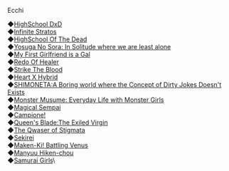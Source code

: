 Ecchi

◆[HighSchool DxD](https://anilist.co/anime/11617)\
◆[Infinite Stratos](https://anilist.co/anime/9041)\
◆[HighSchool Of The Dead](https://anilist.co/anime/8074)\
◆[Yosuga No Sora: In Solitude where we are least alone](https://anilist.co/anime/8861)\
◆[My First Girlfriend is a Gal](https://anilist.co/anime/97863)\
◆[Redo Of Healer](https://anilist.co/anime/113425)\
◆[Strike The Blood](https://anilist.co/anime/18277)\
◆[Heart X Hybrid](https://anilist.co/anime/21378)\
◆[SHIMONETA:A Boring world where the Concept of Dirty Jokes Doesn't Exists](https://anilist.co/anime/20910)\
◆[Monster Musume: Everyday Life with Monster Girls](https://anilist.co/anime/21093)\
◆[Magical Sempai](https://anilist.co/anime/105074)\
◆[Campione!](https://anilist.co/anime/12293)\
◆[Queen's Blade:The Exiled Virgin](https://anilist.co/anime/4719)\
◆[The Qwaser of Stigmata](https://anilist.co/anime/6500)\
◆[Sekirei](https://anilist.co/anime/4063)\
◆[Maken-Ki! Battling Venus](https://anilist.co/anime/9936)\
◆[Manyuu Hiken-chou](https://anilist.co/anime/10465)\
◆[Samurai Girls](https://anilist.co/anime/8277)\

